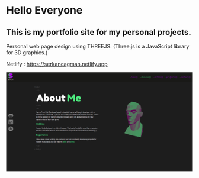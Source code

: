 # Hello Everyone

## This is my portfolio site for my personal projects.

Personal web page design using THREEJS. (Three.js is a JavaScript library for 3D graphics.)

Netlify : https://serkancagman.netlify.app

!["My Portfolio"](./src/assets/howlook.jpg)